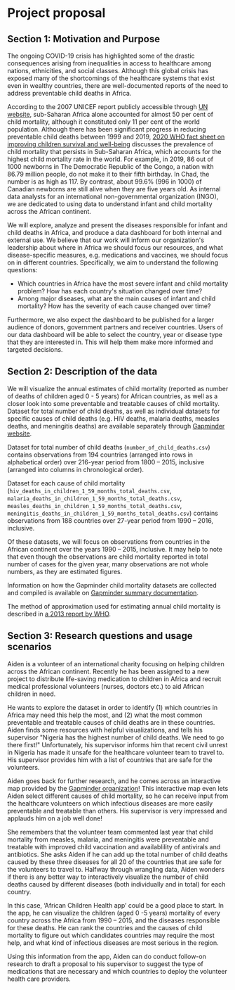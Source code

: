 # Project proposal

## Section 1: Motivation and Purpose

The ongoing COVID-19 crisis has highlighted some of the drastic consequences arising from inequalities in access to healthcare among nations, ethnicities, and social classes. Although this global crisis has exposed many of the shortcomings of the healthcare systems that exist even in wealthy countries, there are well-documented reports of the need to address preventable child deaths in Africa. 

According to the 2007 UNICEF report publicly accessible through [UN website](https://www.un.org/en/chronicle/article/reducing-child-mortality-challenges-africa), sub-Saharan Africa alone accounted for almost 50 per cent of child mortality, although it constituted only 11 per cent of the world population. Although there has been significant progress in reducing preventable child deaths between 1999 and 2019, [2020 WHO fact sheet on improving children survival and well-being](https://www.who.int/en/news-room/fact-sheets/detail/children-reducing-mortality) discusses the prevalence of child mortality that persists in Sub-Saharan Africa, which accounts for the highest child mortality rate in the world. For example, in 2019, 86 out of 1000 newborns in The Democratic Republic of the Congo, a nation with 86.79 million people, do not make it to their fifth birthday. In Chad, the number is as high as 117. By contrast, about 99.6% (996 in 1000) of Canadian newborns are still alive when they are five years old. As internal data analysts for an international non-governmental organization (INGO), we are dedicated to using data to understand infant and child mortality across the African continent. 

We will explore, analyze and present the diseases responsible for infant and child deaths in Africa, and produce a data dashboard for both internal and external use. We believe that our work will inform our organization's leadership about where in Africa we should focus our resources, and what disease-specific measures, e.g. medications and vaccines, we should focus on in different countries. Specifically, we aim to understand the following questions: 

 - Which countries in Africa have the most severe infant and child mortality problem? How has each country's situation changed over time?
 - Among major diseases, what are the main causes of infant and child mortality? How has the severity of each cause changed over time?

Furthermore, we also expect the dashboard to be published for a larger audience of donors, government partners and receiver countries. Users of our data dashboard will be able to select the country, year or disease type that they are interested in. This will help them make more informed and targeted decisions. 


## Section 2: Description of the data

We will visualize the annual estimates of child mortality (reported as number of deaths of children aged 0 - 5 years) for African countries, as well as a closer look into some preventable and treatable causes of child mortality. Dataset for total number of child deaths, as well as individual datasets for specific causes of child deaths (e.g. HIV deaths, malaria deaths, measles deaths, and meningitis deaths) are available separately through [Gapminder website](https://www.gapminder.org/data).

Dataset for total number of child deaths (`number_of_child_deaths.csv`) contains observations from 194 countries (arranged into rows in alphabetical order) over 216-year period from 1800 – 2015, inclusive (arranged into columns in chronological order). 

Dataset for each cause of child mortality (`hiv_deaths_in_children_1_59_months_total_deaths.csv`, `malaria_deaths_in_children_1_59_months_total_deaths.csv`, `measles_deaths_in_children_1_59_months_total_deaths.csv`, `meningitis_deaths_in_children_1_59_months_total_deaths.csv`) contains observations from 188 countries over 27-year period from 1990 – 2016, inclusive.  

Of these datasets, we will focus on observations from countries in the African continent over the years 1990 – 2015, inclusive. It may help to note that even though the observations are child mortality reported in total number of cases for the given year, many observations are not whole numbers, as they are estimated figures.

Information on how the Gapminder child mortality datasets are collected and compiled is available on [Gapminder summary documentation](https://www.gapminder.org/data/documentation/gd005/).

The method of approximation used for estimating annual child mortality is described in [a 2013 report by WHO](https://www.who.int/gho/child_health/mortality/ChildCME_method.pdf).



## Section 3: Research questions and usage scenarios

Aiden is a volunteer of an international charity focusing on helping children across the African continent. Recently he has been assigned to a new project to distribute life-saving medication to children in Africa and recruit medical professional volunteers (nurses, doctors etc.) to aid African children in need. 

He wants to explore the dataset in order to identify (1) which countries in Africa may need this help the most, and (2) what the most common preventable and treatable causes of child deaths are in these countries. Aiden finds some resources with helpful visualizations, and tells his supervisor "Nigeria has the highest number of child deaths. We need to go there first!" Unfortunately, his supervisor informs him that recent civil unrest in Nigeria has made it unsafe for the healthcare volunteer team to travel to. His supervisor provides him with a list of countries that are safe for the volunteers.

Aiden goes back for further research, and he comes across an interactive map provided by the [Gapminder organization](https://www.gapminder.org/tools/#$state$marker$color$which=all_causes_deaths_in_children_1_59_months_total_deaths&use=indicator&scaleType=genericLog&spaceRef:null;;;&chart-type=map)! This interactive map even lets Aiden select different causes of child mortality, so he can receive input from the healthcare volunteers on which infectious diseases are more easily preventable and treatable than others. His supervisor is very impressed and applauds him on a job well done! 

She remembers that the volunteer team commented last year that child mortality from measles, malaria, and meningitis were preventable and treatable with improved child vaccination and availablility of antivirals and antibiotics. She asks Aiden if he can add up the total number of child deaths caused by these three diseases for all 20 of the countries that are safe for the volunteers to travel to. Halfway through wrangling data, Aiden wonders if there is any better way to interactively visualize the number of child deaths caused by different diseases (both individually and in total) for each country.

In this case, ‘African Children Health app’ could be a good place to start. In the app, he can visualize the children (aged 0 -5 years) mortality of every country across the Africa from 1990 – 2015, and the diseases responsible for these deaths. He can rank the countries and the causes of child mortality to figure out which candidates countries may require the most help, and what kind of infectious diseases are most serious in the region. 

Using this information from the app, Aiden can do conduct follow-on research to draft a proposal to his supervisor to suggest the type of medications that are necessary and which countries to deploy the volunteer health care providers.